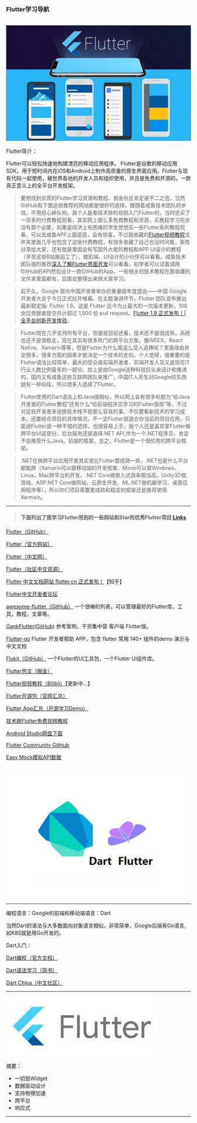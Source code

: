 
### Flutter学习导航

<br>
<div align="center">
    <img src="https://raw.githubusercontent.com/Blue-Oranges/Flutter_Tutorial/master/flutters.jpg"/>
</div>

Flutter简介：

Flutter可以轻松快速地构建漂亮的移动应用程序。
Flutter是谷歌的移动应用SDK，用于短时间内在iOS和Android上制作高质量的原生界面应用。Flutter与现有代码一起使用，被世界各地的开发人员和组织使用，并且是免费和开源的。一款真正意义上的全平台开发框架。



> 要想找到优质的Flutter学习资源和教程、掘金社区肯定是不二之选，当然GitHub和下面这些推荐的网站都是很好的选择，跟随着咸鱼技术团队的步伐，不用担心掉队哟。我个人是看技术胖的视频入门Flutter的，当时还买了一百多的付费教程观看，其实网上那么多免费教程和资源，买教程学习完全没有那个必要，如果是经济上有困难的学生党想买一些Flutter系列教程观看，可以去咸鱼APP上面逛逛，会有惊喜，不过我收藏的[Flutter视频教程](http://space.bilibili.com/29302915/favlist?fid=2994157)文件夹里面几乎也包含了这些付费教程，有很多收藏了自己也没时间看，索性分享给大家，还有就是里面会有写国外大佬的教程和APP UI设计的教程（辛苦这些B站搬运工了），做前端、UI设计的小伙伴可以看看。咸鱼技术团队强烈推荐[深入了解Flutter界面开发](https://zhuanlan.zhihu.com/p/36577285)可以看看。初学者可以试着调用GitHub的API然后设计一款GitHub的App。一些相关的技术教程在我收藏的文件夹里面都有，后面会整理出来供大家学习。

> 前不久，Google 面向中国开发者举办的重量级年度盛会——中国 Google 开发者大会于今日正式拉开帷幕。在主题演讲环节，Flutter 团队宣布推出最新稳定版: Flutter 1.9。这是 Flutter 迄今为止最大的一次版本更新，100 余位贡献者提交共计超过 1,500 份 pull request。[Flutter 1.9 正式发布！| 全平台创新开发体验](https://mp.weixin.qq.com/s?__biz=MzAwODY4OTk2Mg==&mid=2652050629&idx=2&sn=fac43b3cf1cd38132e05c0b2c734fdd1&chksm=808cb480b7fb3d969a32bc133ea956461c8fb2c87d17ff3dc9be4965e601721b69762680053c&mpshare=1&scene=23&srcid=0910uoDVFYZ7XF5BBeqKfLH4&sharer_sharetime=1569681799650&sharer_shareid=299c741088757efecf30a2bd2c6a29c6#rd)。

> Flutter现在几乎支持所有平台，但是就目前还看，技术还不是很成熟，系统也还不是很稳定，现在其实有很多热门的跨平台方案，像WEEX、React Native、Xamarin等等，但是Flutter为什么能这么受人追捧呢？里面缘由肯定很多，很多方面的因素才能决定一个技术的走向。个人觉得，很重要的是Flutter语法比较简单，最大的受众是前端开发者，前端开发人员又是现在IT行业人数比例最多的一部分。加上是由Google这种科技巨头来设计和推进的，国内又有咸鱼这些互联网团队来推广，中国IT人天生对Google的东西就有一种向往，所以很多人选择了Flutter。

> Flutter使用的Dart语法上和Java很相似，所以网上会有很多标题为“给Java开发者的Flutter教程”还有什么“给前端程序员学习的Flutter指南”等，不过对这些开发者来说换技术栈不是那么容易的事，不仅要看新技术的学习成本，还要结合项目的具体情况，不一定Flutter就适合你当前的项目应用，只能说Flutter是一种不错的选择，也很容易上手。我个人还是喜欢拿Flutter做跨平台UI这部分、后台服务还是选择.NET API,作为一个.NET程序员，肯定不会推荐什么Java、前端的框架，总之，Flutter是一个很优秀的跨平台框架。

> .NET在做跨平台应用开发其实是比Flutter要成熟一些，.NET也是什么平台都能跨（Xamarin可以做移动端的开发框架、Mono可以做Windows、Linux、Mac跨平台的开发、.NET Core做嵌入式效率相当高、Unity3D做游戏、ASP.NET Core做网站、云原生开发、ML.NET做机器学习、桌面应用程序等），所以你们项目需要更成熟和稳定的框架还是推荐使用Xarmain。

_____


> #### 下面列出了我学习Flutter用到的一些网站和Star的优秀Flutter项目 [Links](https://github.com/ckjbug?language=dart&tab=stars)

[Flutter（GitHub）](https://github.com/flutter/flutter)

[Flutter（官方网站）](https://flutter.io)

[Flutter（中文网）](https://flutterchina.club/)

[Flutter（社区中文资源）](https://flutter.cn/) 

[Flutter 中文文档网站 flutter.cn 正式发布！](https://zhuanlan.zhihu.com/p/83222900?utm_source=qq&utm_medium=social&utm_oi=791965713194717184)【知乎】

[Flutter中文开发者论坛](http://flutter-dev.cn/)

[awesome-flutter（GitHub）](https://github.com/Solido/awesome-flutter)   一个很棒的列表，可以管理最好的Flutter库，工具，教程，文章等。

[GankFlutter(GitHub)](https://github.com/ZQ330093887/GankFlutter)  参考案例，干货集中营 客户端 Flutter版。

[Flutter-go](https://github.com/alibaba/flutter-go) Flutter 开发者帮助 APP，包含 flutter 常用 140+ 组件的demo 演示与中文文档

[Flukit（GitHub）](https://github.com/flutterchina/flukit) 一个Flutter的UI工具包，一个Flutter UI组件库。

[Flutter热文（掘金）](https://www.jianshu.com/p/93b222357183)

[Flutter视频教程（Bilibli）](http://space.bilibili.com/29302915/favlist?fid=2994157)【更新中...】

[Flutter开源包（官网汇总）](https://pub.dartlang.org/packages/)

[Flutter App汇总（开源学习Demo）](https://itsallwidgets.com/)

[技术胖Flutter免费视频教程](https://jspang.com)

[Android Studio网盘下载](http://www.android-studio.org/index.php)

[Flutter Community GitHub](https://github.com/fluttercommunity)

[Easy Mock模拟API数据](https://www.easy-mock.com/)


![](https://raw.githubusercontent.com/Blue-Oranges/CnblogApp/master/IMG/dart.png)

------

编程语言：Google的前端和移动端语言：Dart 

当然Dart的语法与大多数面向对象语言相似，非常简单，Google后端有Go语言,如K8S就是用Go开发的。

Dart入门：

[Dart编程（官方文档）](https://www.dartlang.org/)

[Dart语法学习（简书）](https://www.jianshu.com/p/9e5f4c81cc7d)

[Dart China（中文社区）](https://www.dart-china.org/)



------
![](https://raw.githubusercontent.com/Blue-Oranges/CnblogApp/master/IMG/flutter.png)

摘要：

- 一切皆Widget
- 数据驱动设计
- 支持物理加速
- 跨平台
- 响应式

------

